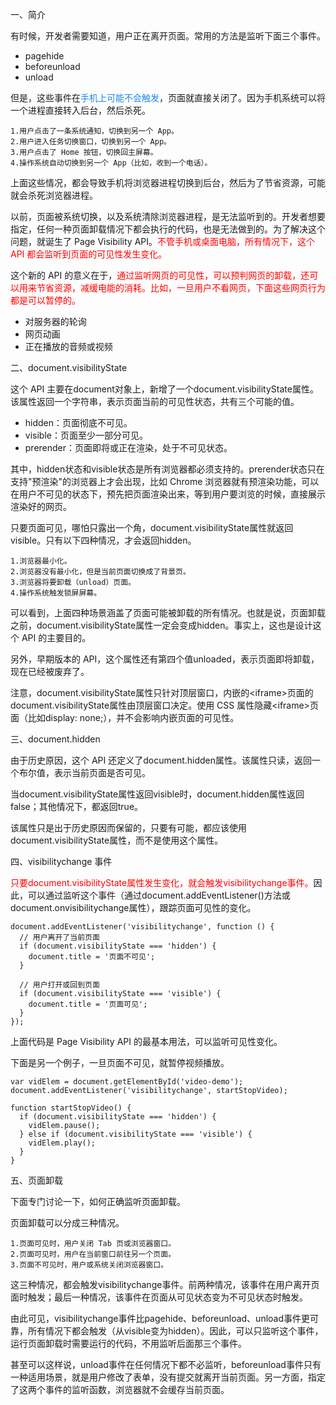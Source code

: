 一、简介

有时候，开发者需要知道，用户正在离开页面。常用的方法是监听下面三个事件。

- pagehide
- beforeunload
- unload

但是，这些事件在<font color=#1C86EE>手机上可能不会触发</font>，页面就直接关闭了。因为手机系统可以将一个进程直接转入后台，然后杀死。
```
1.用户点击了一条系统通知，切换到另一个 App。
2.用户进入任务切换窗口，切换到另一个 App。
3.用户点击了 Home 按钮，切换回主屏幕。
4.操作系统自动切换到另一个 App（比如，收到一个电话）。
```
上面这些情况，都会导致手机将浏览器进程切换到后台，然后为了节省资源，可能就会杀死浏览器进程。

以前，页面被系统切换，以及系统清除浏览器进程，是无法监听到的。开发者想要指定，任何一种页面卸载情况下都会执行的代码，也是无法做到的。为了解决这个问题，就诞生了 Page Visibility API。<font color=#ff0000>不管手机或桌面电脑，所有情况下，这个 API 都会监听到页面的可见性发生变化。</font>

这个新的 API 的意义在于，<font color=#ff0000>通过监听网页的可见性，可以预判网页的卸载，还可以用来节省资源，减缓电能的消耗。比如，一旦用户不看网页，下面这些网页行为都是可以暂停的。</font>
- 对服务器的轮询
- 网页动画
- 正在播放的音频或视频

二、document.visibilityState

这个 API 主要在document对象上，新增了一个document.visibilityState属性。该属性返回一个字符串，表示页面当前的可见性状态，共有三个可能的值。

- hidden：页面彻底不可见。
- visible：页面至少一部分可见。
- prerender：页面即将或正在渲染，处于不可见状态。

其中，hidden状态和visible状态是所有浏览器都必须支持的。prerender状态只在支持"预渲染"的浏览器上才会出现，比如 Chrome 浏览器就有预渲染功能，可以在用户不可见的状态下，预先把页面渲染出来，等到用户要浏览的时候，直接展示渲染好的网页。

只要页面可见，哪怕只露出一个角，document.visibilityState属性就返回visible。只有以下四种情况，才会返回hidden。
```
1.浏览器最小化。
2.浏览器没有最小化，但是当前页面切换成了背景页。
3.浏览器将要卸载（unload）页面。
4.操作系统触发锁屏屏幕。
```
可以看到，上面四种场景涵盖了页面可能被卸载的所有情况。也就是说，页面卸载之前，document.visibilityState属性一定会变成hidden。事实上，这也是设计这个 API 的主要目的。

另外，早期版本的 API，这个属性还有第四个值unloaded，表示页面即将卸载，现在已经被废弃了。

注意，document.visibilityState属性只针对顶层窗口，内嵌的\<iframe>页面的document.visibilityState属性由顶层窗口决定。使用 CSS 属性隐藏\<iframe>页面（比如display: none;），并不会影响内嵌页面的可见性。

三、document.hidden

由于历史原因，这个 API 还定义了document.hidden属性。该属性只读，返回一个布尔值，表示当前页面是否可见。

当document.visibilityState属性返回visible时，document.hidden属性返回false；其他情况下，都返回true。

该属性只是出于历史原因而保留的，只要有可能，都应该使用document.visibilityState属性，而不是使用这个属性。

四、visibilitychange 事件

<font color=#ff0000>只要document.visibilityState属性发生变化，就会触发visibilitychange事件。</font>因此，可以通过监听这个事件（通过document.addEventListener()方法或document.onvisibilitychange属性），跟踪页面可见性的变化。
```
document.addEventListener('visibilitychange', function () {
  // 用户离开了当前页面
  if (document.visibilityState === 'hidden') {
    document.title = '页面不可见';
  }

  // 用户打开或回到页面
  if (document.visibilityState === 'visible') {
    document.title = '页面可见';
  }
});
```
上面代码是 Page Visibility API 的最基本用法，可以监听可见性变化。

下面是另一个例子，一旦页面不可见，就暂停视频播放。
```
var vidElem = document.getElementById('video-demo');
document.addEventListener('visibilitychange', startStopVideo);

function startStopVideo() {
  if (document.visibilityState === 'hidden') {
    vidElem.pause();
  } else if (document.visibilityState === 'visible') {
    vidElem.play();
  }
}
```

五、页面卸载

下面专门讨论一下，如何正确监听页面卸载。

页面卸载可以分成三种情况。
```
1.页面可见时，用户关闭 Tab 页或浏览器窗口。
2.页面可见时，用户在当前窗口前往另一个页面。
3.页面不可见时，用户或系统关闭浏览器窗口。
```
这三种情况，都会触发visibilitychange事件。前两种情况，该事件在用户离开页面时触发；最后一种情况，该事件在页面从可见状态变为不可见状态时触发。

由此可见，visibilitychange事件比pagehide、beforeunload、unload事件更可靠，所有情况下都会触发（从visible变为hidden）。因此，可以只监听这个事件，运行页面卸载时需要运行的代码，不用监听后面那三个事件。

甚至可以这样说，unload事件在任何情况下都不必监听，beforeunload事件只有一种适用场景，就是用户修改了表单，没有提交就离开当前页面。另一方面，指定了这两个事件的监听函数，浏览器就不会缓存当前页面。

